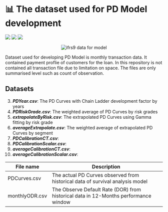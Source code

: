 # 📊 The dataset used for PD Model development 

![](https://img.shields.io/badge/Tools-csv-brightgreen)
![](https://img.shields.io/badge/Tools-SQL-brightgreen)
![](https://img.shields.io/badge/Tools-parquet-brightgreen)

<p align="center">
  <img src="https://www.pngkey.com/png/detail/27-273710_financial-technology-financial-technology-transparent.png" alt="ifrs9 data for model"/>
</p>

Dataset used for developing PD Model is monthly transaction data. It contained payment proflie of customers for the loan. In this repository is not contained all transaction file due to limitation on space. The files are only summarised level such as count of observation.

## Datasets
3. ***PDYear.csv***: The PD Curves with Chain Ladder development factor by years
4. ***PDRiskGrade.csv***: The weighted average of PD Curves by risk grades
5. ***extrapolateByRisk.csv***: The extrapolated PD Curves using Gamma fitting by risk grade
6. ***averageExtrapolate.csv***: The weighted average of extrapolated PD Curves by segment
7. ***PDCalibrationCT.csv***:
8. ***PDCalibrationScalar.csv***:
9. ***averageCalibrationCT.csv***:
10.  ***averageCalibrationScalar.csv***:


| File name | Description |
| --- | --- |
| PDCurves.csv | The actual PD Curves observed from historical data of survival analysis model |
| monthlyODR.csv | The Observe Default Rate (DOR) from historical data in 12-Months performance window |

